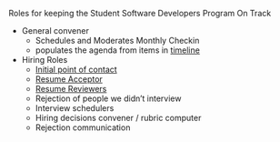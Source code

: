 Roles for keeping the Student Software Developers Program On Track
* General convener
  * Schedules and Moderates Monthly Checkin 
  * populates the agenda from items in [timeline](https://github.com/pulibrary/pul-it-handbook/blob/00e988ffad85d2db4e77f052acb27cfe680cf51e/student-software-developers/administration-handbook.md)
* Hiring Roles
  * [Initial point of contact](https://github.com/pulibrary/pul-it-handbook/blob/main/student-software-developers/administration-handbook/resume-selection.md#initial-point-of-contact)
  * [Resume Acceptor](https://github.com/pulibrary/pul-it-handbook/blob/main/student-software-developers/administration-handbook/resume-selection.md#resume-acceptor)
  * [Resume Reviewers](https://github.com/pulibrary/pul-it-handbook/blob/main/student-software-developers/administration-handbook/resume-selection.md#resume-reviewers)
  * Rejection of people we didn’t interview
  * Interview schedulers
  * Hiring decisions convener / rubric computer
  * Rejection communication
 
